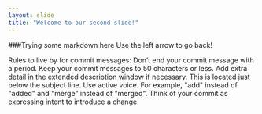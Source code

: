 ```yaml
---
layout: slide
title: "Welcome to our second slide!"
---
```

###Trying some markdown here
Use the left arrow to go back!

Rules to live by for commit messages:
Don’t end your commit message with a period.
Keep your commit messages to 50 characters or less. Add extra detail in the extended description window if necessary. This is located just below the subject line.
Use active voice. For example, "add" instead of "added" and "merge" instead of "merged".
Think of your commit as expressing intent to introduce a change.
